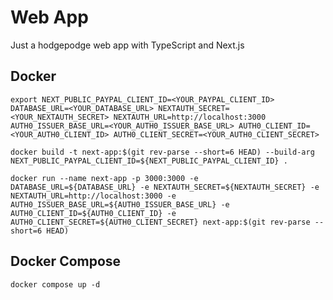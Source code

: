 # Web App

Just a hodgepodge web app with TypeScript and Next.js

## Docker

`export NEXT_PUBLIC_PAYPAL_CLIENT_ID=<YOUR_PAYPAL_CLIENT_ID> DATABASE_URL=<YOUR_DATABASE_URL> NEXTAUTH_SECRET=<YOUR_NEXTAUTH_SECRET> NEXTAUTH_URL=http://localhost:3000 AUTH0_ISSUER_BASE_URL=<YOUR_AUTH0_ISSUER_BASE_URL> AUTH0_CLIENT_ID=<YOUR_AUTH0_CLIENT_ID> AUTH0_CLIENT_SECRET=<YOUR_AUTH0_CLIENT_SECRET>`

`docker build -t next-app:$(git rev-parse --short=6 HEAD) --build-arg NEXT_PUBLIC_PAYPAL_CLIENT_ID=${NEXT_PUBLIC_PAYPAL_CLIENT_ID} .`

`docker run --name next-app -p 3000:3000 -e DATABASE_URL=${DATABASE_URL} -e NEXTAUTH_SECRET=${NEXTAUTH_SECRET} -e NEXTAUTH_URL=http://localhost:3000 -e AUTH0_ISSUER_BASE_URL=${AUTH0_ISSUER_BASE_URL} -e AUTH0_CLIENT_ID=${AUTH0_CLIENT_ID} -e AUTH0_CLIENT_SECRET=${AUTH0_CLIENT_SECRET} next-app:$(git rev-parse --short=6 HEAD)`

## Docker Compose

`docker compose up -d`
